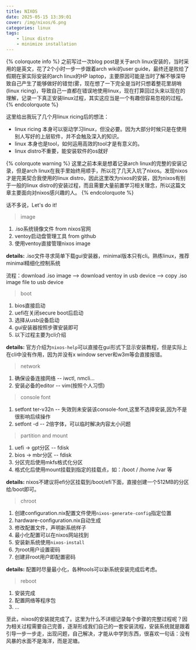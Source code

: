 ```yaml
---
title: NIXOS
date: 2025-05-15 13:39:01
cover: /img/nixos/6.png
categories: linux
tags:
    - linux distro
    - minimize installation
---
```


{% colorquote info %}
之前写过一次blog post是关于arch linux安装的，当时采用的是英文，花了2个小时一步一步跟着arch wiki的user guide，最终还是败给了假期在家实际安装的arch linux的HP laptop，主要原因可能是当时了解不够深导致自己产生了能够做好的错觉(雾，现在想了一下完全是当时只想着整花里胡哨(linux ricing)，导致自己一直都在错误地使用linux，现在打算回过头来以现在的理解，记录一下真正安装linux过程，其实这应当是一个有趣但容易忽视的过程。
{% endcolorquote %}

这里给出我玩了几个月linux ricing后的想法：

- linux ricing 本身可以驱动学习linux，但没必要。因为大部分时候只是在使用别人写好的上层软件，并不会触及深入的知识。
- linux 本身也是tool，如何运用高效的tool才是有意义的。
- linux distro不重要，能安装软件的os就好

{% colorquote warning %}
这里之前本来是想着记录arch linux的完整的安装记录，但是arch linux在我手里始终用顺手，所以花了几天入坑了nixos。发现nixos才是完美契合我使用的linux distro，因此这里改为nixos的安装，因为nixos有别于一般的linux distro的安装过程，而且需要大量前置学习相关理念，所以这篇文章主要面向对nixos感兴趣的人。
{% endcolorquote %}

话不多说，Let's do it!

> image

1) .iso系统镜像文件 from nixos官网
2) ventoy启动盘管理工具 from github
3) 使用ventoy直接管理nixos image

**details:** .iso文件寻求简单下载gui安装器，minimal版本只有cli。熟练linux，推荐minimal精细化控制系统

流程：download .iso image --> download ventoy in usb device --> copy .iso image file to usb device

> boot

1) bios直接启动
2) uefi在关闭secure boot后启动
3) 选择从usb设备启动
4) gui安装器按照步骤安装即可
5) 以下过程主要为cli介绍

**details:** 官方介绍为`nixos-help`可以直接在gui形式下显示安装教程，但是实际上在cli中没有作用，因为并没有x window server和w3m等会直接报错。

> network

1) 确保设备连接网络 -- iwctl, nmcli...
2) 安装必备的editor -- vim(按照个人习惯)

> console font

1) setfont ter-v32n -- 失效则未安装该console-font,这里不选择安装,因为不是很影响后续操作
2) setfont -d -- 2倍字体，可以临时解决内容太小问题

> partition and mount

1) uefi -> gpt分区 -- fdisk
2) bios -> mbr分区 -- fdisk
3) 分区完后使用mkfs格式化分区
4) 格式化后使用mount挂载到指定的挂载点，如：/boot / /home /var 等

**details:** nixos不建议将efi分区挂载到/boot/efi下面，直接创建一个512MB的分区给/boot即可。

> chroot

1) 创建configuration.nix配置文件使用`nixos-generate-config`指定位置
2) hardware-configuration.nix自动生成
3) 修改配置文件，声明新系统样子
4) 最小化配置可以在nixos网站找到
5) 安装新系统使用`nixos-install`
6) 为root用户设置密码
7) 创建非root用户即配置密码

**details:** 配置时尽量最小化，各种tools可以新系统安装完成后考虑。

> reboot

1) 安装完成
2) 配置网络等程序包
3) ...

至此，nixos的安装就完成了。这里为什么不详细记录每个步骤的完整过程呢？因为相关过程需要自己完善，逐渐形成我们自己的一套安装流程，安装系统就是跟着引导一步一步走，出现问题，自己解决，才能从中学到东西，很喜欢一句话：没有风暴的水面不是海洋，而是泥塘。

